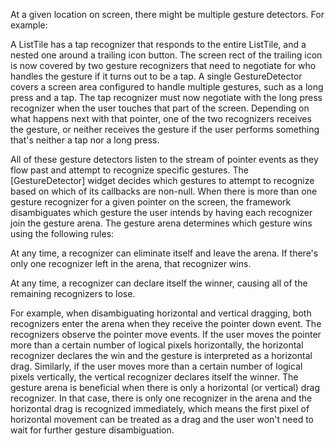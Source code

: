 At a given location on screen,
there might be multiple gesture detectors.
For example:

A ListTile has a tap recognizer that responds
  to the entire ListTile, and a nested one around
  a trailing icon button. The screen rect of the
  trailing icon is now covered by two gesture
  recognizers that need to negotiate for who handles
  the gesture if it turns out to be a tap.
A single GestureDetector covers a screen area
  configured to handle multiple gestures,
  such as a long press and a tap.
  The tap recognizer must now negotiate
  with the long press recognizer when
  the user touches that part of the screen.
  Depending on what happens next with that pointer,
  one of the two recognizers receives the gesture,
  or neither receives the gesture if the user
  performs something that's neither a tap nor a long press.

All of these gesture detectors listen to the stream
of pointer events as they flow past and attempt to recognize
specific gestures. The [GestureDetector] widget decides
which gestures to attempt to recognize based on which of its
callbacks are non-null.
When there is more than one gesture recognizer for a given
pointer on the screen, the framework disambiguates which
gesture the user intends by having each recognizer join
the gesture arena. The gesture arena determines which
gesture wins using the following rules:


At any time, a recognizer can eliminate itself and leave the
  arena. If there's only one recognizer left in the arena,
  that recognizer wins.


At any time, a recognizer can declare itself the winner,
  causing all of the remaining recognizers to lose.


For example, when disambiguating horizontal and vertical dragging,
both recognizers enter the arena when they receive the pointer
down event. The recognizers observe the pointer move events.
If the user moves the pointer more than a certain number of
logical pixels horizontally, the horizontal recognizer declares
the win and the gesture is interpreted as a horizontal drag.
Similarly, if the user moves more than a certain number of logical
pixels vertically, the vertical recognizer declares itself the winner.
The gesture arena is beneficial when there is only a horizontal
(or vertical) drag recognizer. In that case, there is only one
recognizer in the arena and the horizontal drag is recognized
immediately, which means the first pixel of horizontal movement
can be treated as a drag and the user won't need to wait for
further gesture disambiguation.

